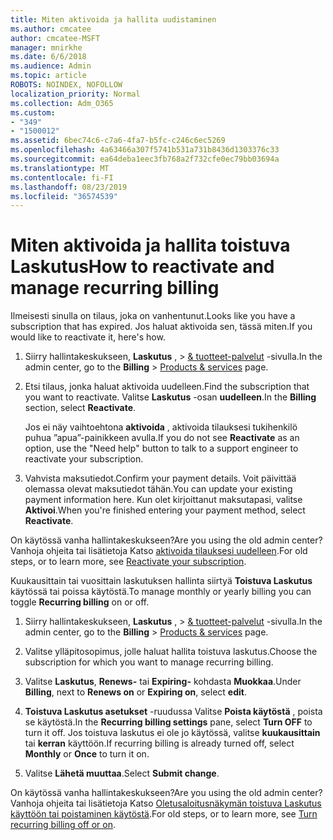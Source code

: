 ```yaml
---
title: Miten aktivoida ja hallita uudistaminen
ms.author: cmcatee
author: cmcatee-MSFT
manager: mnirkhe
ms.date: 6/6/2018
ms.audience: Admin
ms.topic: article
ROBOTS: NOINDEX, NOFOLLOW
localization_priority: Normal
ms.collection: Adm_O365
ms.custom:
- "349"
- "1500012"
ms.assetid: 6bec74c6-c7a6-4fa7-b5fc-c246c6ec5269
ms.openlocfilehash: 4a63466a307f5741b531a731b8436d1303376c33
ms.sourcegitcommit: ea64deba1eec3fb768a2f732cfe0ec79bb03694a
ms.translationtype: MT
ms.contentlocale: fi-FI
ms.lasthandoff: 08/23/2019
ms.locfileid: "36574539"
---
```

# <a name="how-to-reactivate-and-manage-recurring-billing"></a><span data-ttu-id="59bfe-102">Miten aktivoida ja hallita toistuva Laskutus</span><span class="sxs-lookup"><span data-stu-id="59bfe-102">How to reactivate and manage recurring billing</span></span>

<span data-ttu-id="59bfe-103">Ilmeisesti sinulla on tilaus, joka on vanhentunut.</span><span class="sxs-lookup"><span data-stu-id="59bfe-103">Looks like you have a subscription that has expired.</span></span> <span data-ttu-id="59bfe-104">Jos haluat aktivoida sen, tässä miten.</span><span class="sxs-lookup"><span data-stu-id="59bfe-104">If you would like to reactivate it, here's how.</span></span>
  
1. <span data-ttu-id="59bfe-105">Siirry hallintakeskukseen, **Laskutus** , \> [& tuotteet-palvelut](https://go.microsoft.com/fwlink/p/?linkid=842054) -sivulla.</span><span class="sxs-lookup"><span data-stu-id="59bfe-105">In the admin center, go to the **Billing** \> [Products & services](https://go.microsoft.com/fwlink/p/?linkid=842054) page.</span></span>

2. <span data-ttu-id="59bfe-106">Etsi tilaus, jonka haluat aktivoida uudelleen.</span><span class="sxs-lookup"><span data-stu-id="59bfe-106">Find the subscription that you want to reactivate.</span></span> <span data-ttu-id="59bfe-107">Valitse **Laskutus** -osan **uudelleen**.</span><span class="sxs-lookup"><span data-stu-id="59bfe-107">In the **Billing** section, select  **Reactivate**.</span></span>

    <span data-ttu-id="59bfe-108">Jos ei näy vaihtoehtona **aktivoida** , aktivoida tilauksesi tukihenkilö puhua ”apua”-painikkeen avulla.</span><span class="sxs-lookup"><span data-stu-id="59bfe-108">If you do not see **Reactivate** as an option, use the "Need help" button to talk to a support engineer to reactivate your subscription.</span></span>

3. <span data-ttu-id="59bfe-109">Vahvista maksutiedot.</span><span class="sxs-lookup"><span data-stu-id="59bfe-109">Confirm your payment details.</span></span> <span data-ttu-id="59bfe-110">Voit päivittää olemassa olevat maksutiedot tähän.</span><span class="sxs-lookup"><span data-stu-id="59bfe-110">You can update your existing payment information here.</span></span> <span data-ttu-id="59bfe-111">Kun olet kirjoittanut maksutapasi, valitse **Aktivoi**.</span><span class="sxs-lookup"><span data-stu-id="59bfe-111">When you're finished entering your payment method, select **Reactivate**.</span></span>

<span data-ttu-id="59bfe-112">On käytössä vanha hallintakeskukseen?</span><span class="sxs-lookup"><span data-stu-id="59bfe-112">Are you using the old admin center?</span></span> <span data-ttu-id="59bfe-113">Vanhoja ohjeita tai lisätietoja Katso [aktivoida tilauksesi uudelleen](https://docs.microsoft.com/en-us/office365/admin/subscriptions-and-billing/reactivate-your-subscription).</span><span class="sxs-lookup"><span data-stu-id="59bfe-113">For old steps, or to learn more, see [Reactivate your subscription](https://docs.microsoft.com/en-us/office365/admin/subscriptions-and-billing/reactivate-your-subscription).</span></span> 

<span data-ttu-id="59bfe-114">Kuukausittain tai vuosittain laskutuksen hallinta siirtyä **Toistuva Laskutus** käytössä tai poissa käytöstä.</span><span class="sxs-lookup"><span data-stu-id="59bfe-114">To manage monthly or yearly billing you can toggle **Recurring billing** on or off.</span></span>
  
1. <span data-ttu-id="59bfe-115">Siirry hallintakeskukseen, **Laskutus** , \> [& tuotteet-palvelut](https://go.microsoft.com/fwlink/p/?linkid=842054) -sivulla.</span><span class="sxs-lookup"><span data-stu-id="59bfe-115">In the admin center, go to the **Billing** \> [Products & services](https://go.microsoft.com/fwlink/p/?linkid=842054) page.</span></span>

2. <span data-ttu-id="59bfe-116">Valitse ylläpitosopimus, jolle haluat hallita toistuva laskutus.</span><span class="sxs-lookup"><span data-stu-id="59bfe-116">Choose the subscription for which you want to manage recurring billing.</span></span>

3. <span data-ttu-id="59bfe-117">Valitse **Laskutus**, **Renews-** tai **Expiring-** kohdasta **Muokkaa**.</span><span class="sxs-lookup"><span data-stu-id="59bfe-117">Under **Billing**, next to **Renews on** or **Expiring on**, select **edit**.</span></span>

4. <span data-ttu-id="59bfe-118">**Toistuva Laskutus asetukset** -ruudussa Valitse **Poista käytöstä** , poista se käytöstä.</span><span class="sxs-lookup"><span data-stu-id="59bfe-118">In the **Recurring billing settings** pane, select **Turn OFF** to turn it off.</span></span> <span data-ttu-id="59bfe-119">Jos toistuva laskutus ei ole jo käytössä, valitse **kuukausittain** tai **kerran** käyttöön.</span><span class="sxs-lookup"><span data-stu-id="59bfe-119">If recurring billing is already turned off, select **Monthly** or **Once** to turn it on.</span></span>

5. <span data-ttu-id="59bfe-120">Valitse **Lähetä muuttaa**.</span><span class="sxs-lookup"><span data-stu-id="59bfe-120">Select **Submit change**.</span></span>

<span data-ttu-id="59bfe-121">On käytössä vanha hallintakeskukseen?</span><span class="sxs-lookup"><span data-stu-id="59bfe-121">Are you using the old admin center?</span></span> <span data-ttu-id="59bfe-122">Vanhoja ohjeita tai lisätietoja Katso [Oletusaloitusnäkymän toistuva Laskutus käyttöön tai poistaminen käytöstä](https://docs.microsoft.com/office365/admin/subscriptions-and-billing/renew-your-subscription#turn-recurring-billing-off-or-on).</span><span class="sxs-lookup"><span data-stu-id="59bfe-122">For old steps, or to learn more, see [Turn recurring billing off or on](https://docs.microsoft.com/office365/admin/subscriptions-and-billing/renew-your-subscription#turn-recurring-billing-off-or-on).</span></span>
